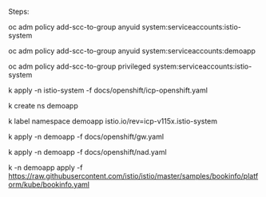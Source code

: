 Steps:

oc adm policy add-scc-to-group anyuid system:serviceaccounts:istio-system

oc adm policy add-scc-to-group anyuid system:serviceaccounts:demoapp

oc adm policy add-scc-to-group privileged system:serviceaccounts:istio-system

k apply -n istio-system -f docs/openshift/icp-openshift.yaml

k create ns demoapp

k label namespace demoapp istio.io/rev=icp-v115x.istio-system

k apply -n demoapp -f docs/openshift/gw.yaml

k apply -n demoapp -f docs/openshift/nad.yaml

k -n demoapp apply -f https://raw.githubusercontent.com/istio/istio/master/samples/bookinfo/platform/kube/bookinfo.yaml


